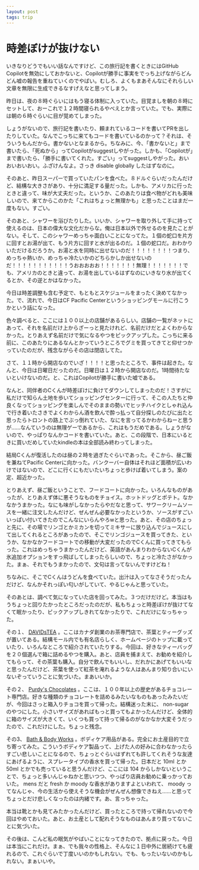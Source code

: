 ```yaml
---
layout: post
tags: trip
---
```


# 時差ぼけが抜けない

いきなりどうでもいい話なんですけど、この旅行記を書くときにはGitHub Copilotを無効にしておかないと、Copilotが勝手に事実をでっち上げながらどんどん嘘の報告を重ねていくのでやばい。むしろ、よくもまあそんなにそれらしい文章を無限に生成できるなすげえなと思ってしまう。

昨日は、夜の８時ぐらいにはもう寝る体制に入っていた。目覚ましを朝の８時にセットして、おーこれで１２時間寝られるやべえとか言っていた。でも、実際には朝の６時ぐらいに目が覚めてしまった。

しょうがないので、旅行記を書いたり、頼まれているコードを書いてPRを出したりしていた。なんでこっちに来てもコードを書いているのかって？それは、そういうもんだから。書かないとなまるから。ちなみに、今、「書かないと」まで書いたら、「死ぬから」ってCopilotがsuggestしやがった。しかも、「Copilotが」まで書いたら、「勝手に書いてくれた。すごい」ってsuggestしやがった。おいおいおいおい。ふざけんなよ。さっき disable globally したはずなのに。

そのあと、昨日スーパーで買っていたパンを食べた。８ドルぐらいだったんだけど、結構な大きさがあり、十分に満足する量だった。しかも、アメリカに行ったときと違って、味が大丈夫だった。というか、このあたりは食べ物がどれも美味しいので、来てからこのかた「これはちょっと無理かも」と思ったことはまだ一度もない。すごい。

そのあと、シャワーを浴びたりした。いいか、シャワーを取り外して手に持って使えるのは、日本の偉大な文化だからな。俺は日本以外で外せるのを見たことがない。そして、このシャワーめっちゃ面白いことになってた。１個の蛇口を片方に回すとお湯が出て、もう片方に回すと水が出るのだ。１個の蛇口だ。おわかりいただけるだろうか。お湯と水を同時に出せないのだ！！！！！！！！つまり、めっちゃ熱いか、めっちゃ冷たいかのどちらかしか出せないのだ！！！！！！！！！！！うおおおおお！！！！！！！無理！！！！！！！でも、アメリカのときと違って、お湯を出しているはずなのにいきなり水が出てくるとか、その逆とかはなかった。

今日は時差調整も含む予定で、もともとスケジュールをまったく決めてなかった。で、流れで、今日はCF Pacific Centerというショッピングモールに行こうかという話になった。

色々調べると、ここには１００以上の店舗があるらしい。店舗の一覧がネットにあって、それを名前だけ上からざーっと見たけれど、名前だけだとよくわからなかった。とりあえず名前だけで気になるやつをピックアップした。こっちに来る前に、このあたりにあるなんとかっていうところでグミを買ってきてと仰せつかっていたのだが、残念ながらその店は閉店してた。

さて、１１時から開店なのでいざ！！！！と思ったところで、事件は起きた。なんと、今日は日曜日だったのだ。日曜日は１２時から開店なのだ。1時間待たないといけないのだ。と、これはCopilotが勝手に書いた嘘である。

なんと、同伴者のCくんが時差ぼけに負けてダウンしてしまったのだ！さすがに私だけで知らん土地を歩いてショッピングセンターに行って、そこの人たちと仲良くなってショッピングを楽しんでそのままの勢いでヒッチハイクとしゃれ込んで行き着いたさきでよくわからん酒を飲んで酔っ払って自分探しのたびに出たと思ったらトロントの路上でぶっ倒れていた、なにを言ってるかわからねーと思うが……なんていうのは無理ゲーであるから、これはもうだめである。しょうがないので、やっぱりなんかコードを書いていた。あと、この段階で、日本にいるときに買いだめしていたkindleの本は全部読み終わってしまった。

結局Cくんが復活したのは昼の２時を過ぎたぐらいであった。そこから、昼ご飯を兼ねてPacific Centerに向かった。バンクーバー自体はそれほど面積が広いわけではないので、どこに行くにもだいたいちょっと歩けば着いてしまう。案の定、超近かった。

とりあえず、昼ご飯ということで、フードコートに向かった。いろんなものがあったが、とりあえず体に悪そうなものをチョイス。ホットドッグとポテト。なかなかうまかった。なにも味がしなかったらやだなと思って、サワークリームソースを一緒に注文したんだけど、ぜんぜん必要なかったというか、ソースがすごいいっぱい付いてきたのでこんなにいらんやろwと思った。あと、その店のちょっと先に、その場でリンゴとかミカンを切ってミキサーに放り込んでジュースにして出してくれるところがあったので、そこでリンゴジュースを買ってきた、というか、なかなかフードコートでの移動が大変だったのでCくんに買ってきてもらった。これはめっちゃうまかったんだけど、英語があんまりわからないCくんが氷追加オプションをすっ飛ばしてしまったらしいので、ちょっと冷たさがなかった。まぁ、それでもうまかったので、文句は言ってないんですけどね！

ちなみに、そこでCくんはうどんを食べていた。出汁は入ってなさそうだったんだけど、なんかそれっぽい匂いがしていて、やるじゃんと思っていた。

そのあとは、調べて気になっていた店を回ってみた。３つだけだけど。本当はもうちょっと回りたかったところだったのだが、私もちょっと時差ぼけが抜けてなくて眠かったり、ピックアップしきれてなかったりで、これだけになっちゃった。

その１、 [DAVIDsTEA](https://shops.cadillacfairview.com/property/cf-pacific-centre/store/davidstea-d038e#/?location=6243e533f804347de2263739) 。ここはカナダ創業のお茶専門店で、茶葉とティーグッズが置いてある。結構モール内でも有名店らしく、ホームページのトップに載っていたり、いろんなところで紹介されていたりする。今回は、好きなティーバッグを２０個選んで箱に詰めるやつを購入。あと、店員を捕まえて、お勧めを紹介してもらって、その茶葉も購入。自分で飲んでもいいし、だれかにあげてもいいなと思ったんだけど、茶葉を使って紅茶を淹れるような人はあんまり知り合いにいないぞっていうことに気づいた。まあいいか。

その２、 [Purdy's Chocolates](https://shops.cadillacfairview.com/property/cf-pacific-centre/store/purdys-chocolates-d059a#/?location=64defc0137fab34363dda3b7) 。ここは、１００年以上の歴史があるチョコレート専門店。好きな種類のチョコレートを詰めるみたいなものもあったみたいだが、今回はさっと箱入りチョコを買って帰った。結構迷った末に、 non-sugar のやつにした。小さいサイズがあればもっと買ってもよかったんだけど、全体的に箱のサイズが大きくて、いくつも買って持って帰るのがなかなか大変そうだったので、これだけにした。ちょっと残念。

その3、 [Bath & Body Works](https://shops.cadillacfairview.com/property/cf-pacific-centre/store/bath--body-works-d069a#/?location=6201fa1c80505904c90f0b1e) 。ボディケア用品がある。完全にお土産目的で立ち寄ってみた。こういうボディケア製品って、上げた人の好みに合わなかったらすごい悲しいことになるので、ちょっとぐらいはずれても許してくれそうな友達にあげるように、スプレータイプの香水を買って帰った。日本だと 10ml とか 50ml とかでも売っていると思うんだけど、ここには 104 からしかないということで、ちょっと多いんじゃねかと思いつつ、やっぱり店員お勧めに乗っかっておいた。 mens だと fresh か moody な香水がありますよといわれて、 moody ってなんじゃ、今の生活から使えそうな機会がぜんぜん想像できねえ……と思ってちょっとだけ悲しくなったのは内緒です。あ、言っちゃった。

本当は靴とかも見てみたかったんだけど、買ったところで持って帰れないので今回はやめておいた。あと、お土産として配れそうなものはあんまり買ってないことに気づいた。

その後は、こんど私の眠気がやばいことになってきたので、拠点に戻った。今日は本当にこれだけ。まぁ、でも我々の性格上、そんなに１日中外に居続けても疲れるので、これぐらいで丁度いいのかもしれない。でも、もったいないのかもしれない。まぁいいや。

